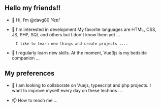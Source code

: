 ## Hello my friends!!

- 👋 Hi, I’m @davg80
_Yep!_

- 👀 I'm interested in development My favorite languages are HTML, CSS, JS, PHP, SQL and others but I don't know them yet ...
```
     I like to learn new things and create projects ....
```
- 🌱 I regularly learn new skills. At the moment, Vue3js is my bedside companion ...

## My preferences

- 💞️ I am looking to collaborate on Vuejs, typescript and php projects. I want to improve myself every day on these technos ...

- 📫 How to reach me ...

<!---
davg80/davg80 is a ✨ special ✨ repository because its `README.md` (this file) appears on your GitHub profile.
You can click the Preview link to take a look at your changes.
--->
